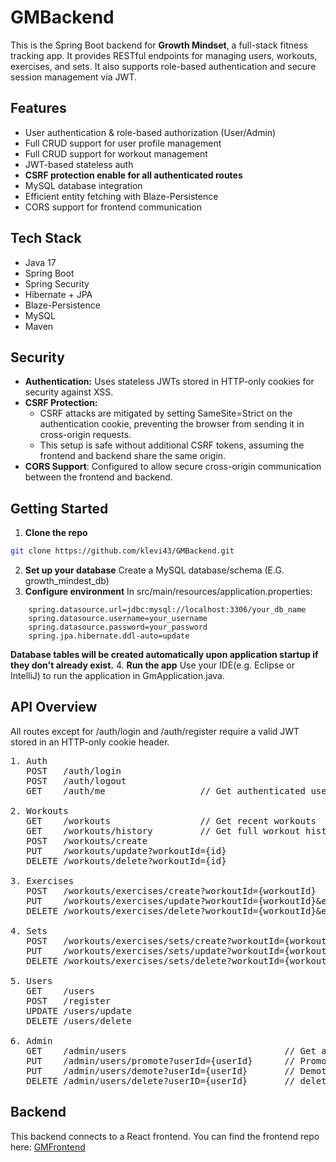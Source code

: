 # GMBackend

This is the Spring Boot backend for **Growth Mindset**, a full-stack fitness tracking app. It provides RESTful endpoints for managing users, workouts, exercises, and sets. It also supports role-based authentication and secure session management via JWT.

## Features

- User authentication & role-based authorization (User/Admin)
- Full CRUD support for user profile management
- Full CRUD support for workout management
- JWT-based stateless auth
- **CSRF protection enable for all authenticated routes**
- MySQL database integration
- Efficient entity fetching with Blaze-Persistence
- CORS support for frontend communication

## Tech Stack

- Java 17
- Spring Boot
- Spring Security
- Hibernate + JPA
- Blaze-Persistence
- MySQL
- Maven

## Security

- **Authentication:** Uses stateless JWTs stored in HTTP-only cookies for security against XSS.
- **CSRF Protection:**
  - CSRF attacks are mitigated by setting SameSite=Strict on the authentication cookie, preventing the browser from             sending it in cross-origin requests.
  - This setup is safe without additional CSRF tokens, assuming the frontend and backend share the same origin.
- **CORS Support**: Configured to allow secure cross-origin communication between the frontend and backend.


## Getting Started

1. **Clone the repo**

```bash
git clone https://github.com/klevi43/GMBackend.git
```
2. **Set up your database**
Create a MySQL database/schema (E.G. growth_mindest_db)
3. **Configure environment**
In src/main/resources/application.properties:
```
    spring.datasource.url=jdbc:mysql://localhost:3306/your_db_name
    spring.datasource.username=your_username
    spring.datasource.password=your_password
    spring.jpa.hibernate.ddl-auto=update
```
**Database tables will be created automatically upon application startup if they don't already exist.**
4. **Run the app**
Use your IDE(e.g. Eclipse or IntelliJ) to run the application in GmApplication.java.

## API Overview
All routes except for /auth/login and /auth/register require a valid JWT stored in an HTTP-only cookie header.
<pre>
1. Auth
   POST   /auth/login  
   POST   /auth/logout
   GET    /auth/me                  // Get authenticated user (used to check if user is logged in)
    
2. Workouts
   GET    /workouts                 // Get recent workouts  
   GET    /workouts/history         // Get full workout history  
   POST   /workouts/create  
   PUT    /workouts/update?workoutId={id}  
   DELETE /workouts/delete?workoutId={id}  
    
3. Exercises
   POST   /workouts/exercises/create?workoutId={workoutId}  
   PUT    /workouts/exercises/update?workoutId={workoutId}&exerciseId={exerciseId}  
   DELETE /workouts/exercises/delete?workoutId={workoutId}&exerciseId={exerciseId}  

4. Sets
   POST   /workouts/exercises/sets/create?workoutId={workoutId}&exerciseId={exerciseId}  
   PUT    /workouts/exercises/sets/update?workoutId={workoutId}&exerciseId={exerciseId}&setId={setId}  
   DELETE /workouts/exercises/sets/delete?workoutId={workoutId}&exerciseId={exerciseId}&setId={setId} 
    
5. Users
   GET    /users          
   POST   /register 
   UPDATE /users/update  
   DELETE /users/delete  
    
6. Admin
   GET    /admin/users                              // Get all users  
   PUT    /admin/users/promote?userId={userId}      // Promote user to admin  
   PUT    /admin/users/demote?userId={userId}       // Demote admin to user  
   DELETE /admin/users/delete?userID={userId}       // delete a user's account  
</pre>

## Backend
This backend connects to a React frontend. You can find the frontend repo here:
[GMFrontend](https://github.com/klevi43/GMFrontend)
    
